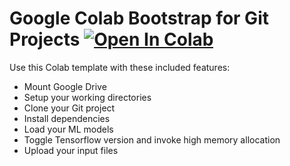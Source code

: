 # Google Colab Bootstrap for Git Projects [![Open In Colab](https://colab.research.google.com/assets/colab-badge.svg)](https://colab.research.google.com/github/mazmazz/colab-git-bootstrap/blob/master/bootstrap.ipynb)
Use this Colab template with these included features:
* Mount Google Drive
* Setup your working directories
* Clone your Git project
* Install dependencies
* Load your ML models
* Toggle Tensorflow version and invoke high memory allocation
* Upload your input files
